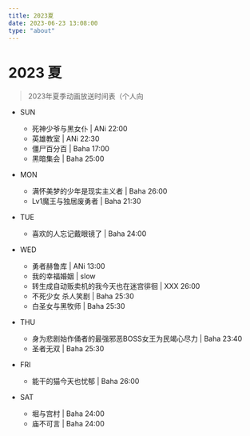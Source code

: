 ```yaml
---
title: 2023夏
date: 2023-06-23 13:08:00
type: "about"
---
```


# 2023 夏

> 2023年夏季动画放送时间表（个人向

- SUN
    - 死神少爷与黑女仆 | ANi 22:00
    - 英雄教室 | ANi 22:30
    - 僵尸百分百 | Baha 17:00
    - 黑暗集会 | Baha 25:00

- MON
    - 满怀美梦的少年是现实主义者 | Baha 26:00
    - Lv1魔王与独居废勇者 | Baha 21:30

- TUE
    - 喜欢的人忘记戴眼镜了 | Baha 24:00

- WED
    - 勇者赫鲁库 | ANi 13:00
    - 我的幸福婚姻 | slow
    - 转生成自动贩卖机的我今天也在迷宫徘徊 | XXX 26:00
    - 不死少女 杀人笑剧 | Baha 25:30
    - 白圣女与黑牧师 | Baha 25:30

- THU
    - 身为悲剧始作俑者的最强邪恶BOSS女王为民竭心尽力 | Baha 23:40
    - 圣者无双 | Baha 25:30

- FRI
    - 能干的猫今天也忧郁 | Baha 26:00

- SAT
    - 堀与宫村 | Baha 24:00
    - 庙不可言 | Baha 24:00

<!-- 下图来自[长门有C](https://www.bilibili.com/video/BV1j14y1U77P)。 -->
<!-- ![image-20230623125903050](https://raw.githubusercontent.com/XwX12596/image/main/img/2023/06/23/20230623130535.png) -->
